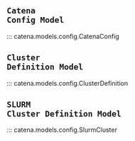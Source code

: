 ## <a name="config_model"></a><code>Catena Config Model</code>
::: catena.models.config.CatenaConfig

## <a name="cluster_def_model"></a><code>Cluster Definition Model</code>
::: catena.models.config.ClusterDefinition

## <a name="slurm_cluster_def_model"></a><code>SLURM Cluster Definition Model </code>
::: catena.models.config.SlurmCluster